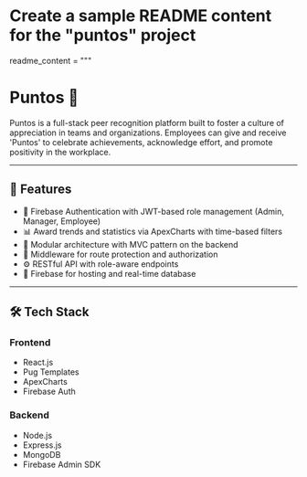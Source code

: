 # Create a sample README content for the "puntos" project
readme_content = """
# Puntos 🎉

Puntos is a full-stack peer recognition platform built to foster a culture of appreciation in teams and organizations. Employees can give and receive 'Puntos' to celebrate achievements, acknowledge effort, and promote positivity in the workplace.

---

## 🚀 Features

- 🔐 Firebase Authentication with JWT-based role management (Admin, Manager, Employee)
- 📊 Award trends and statistics via ApexCharts with time-based filters
- 🧩 Modular architecture with MVC pattern on the backend
- 🧾 Middleware for route protection and authorization
- ⚙️ RESTful API with role-aware endpoints
- 📁 Firebase for hosting and real-time database

---

## 🛠️ Tech Stack

### Frontend
- React.js
- Pug Templates
- ApexCharts
- Firebase Auth

### Backend
- Node.js
- Express.js
- MongoDB
- Firebase Admin SDK
